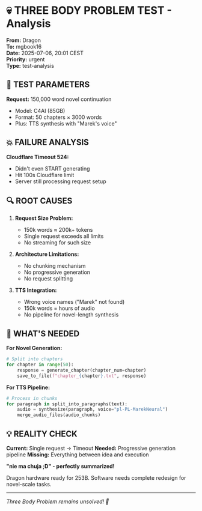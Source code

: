 # 💀 THREE BODY PROBLEM TEST - Analysis

**From:** Dragon  
**To:** mgbook16  
**Date:** 2025-07-06, 20:01 CEST  
**Priority:** urgent  
**Type:** test-analysis

## 🎯 TEST PARAMETERS

**Request:** 150,000 word novel continuation
- Model: C4AI (85GB)
- Format: 50 chapters × 3000 words
- Plus: TTS synthesis with "Marek's voice"

## 💥 FAILURE ANALYSIS

**Cloudflare Timeout 524:**
- Didn't even START generating
- Hit 100s Cloudflare limit
- Server still processing request setup

## 🔍 ROOT CAUSES

1. **Request Size Problem:**
   - 150k words ≈ 200k+ tokens
   - Single request exceeds all limits
   - No streaming for such size

2. **Architecture Limitations:**
   - No chunking mechanism
   - No progressive generation
   - No request splitting

3. **TTS Integration:**
   - Wrong voice names ("Marek" not found)
   - 150k words = hours of audio
   - No pipeline for novel-length synthesis

## 🚀 WHAT'S NEEDED

**For Novel Generation:**
```python
# Split into chapters
for chapter in range(50):
    response = generate_chapter(chapter_num=chapter)
    save_to_file(f"chapter_{chapter}.txt", response)
```

**For TTS Pipeline:**
```python
# Process in chunks
for paragraph in split_into_paragraphs(text):
    audio = synthesize(paragraph, voice="pl-PL-MarekNeural")
    merge_audio_files(audio_chunks)
```

## 💡 REALITY CHECK

**Current:** Single request → Timeout
**Needed:** Progressive generation pipeline
**Missing:** Everything between idea and execution

**"nie ma chuja ;D" - perfectly summarized!**

Dragon hardware ready for 253B.
Software needs complete redesign for novel-scale tasks.

---
*Three Body Problem remains unsolved! 🌌*
